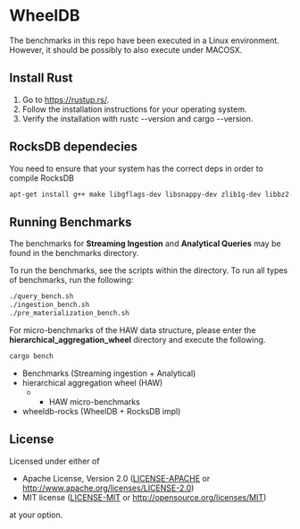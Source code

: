 # WheelDB

The benchmarks in this repo have been executed in a Linux environment. However, it should be possibly to also execute under MACOSX.

## Install Rust

1. Go to https://rustup.rs/.
2. Follow the installation instructions for your operating system.
3. Verify the installation with rustc --version and cargo --version.

## RocksDB dependecies

You need to ensure that your system has the correct deps in order to compile RocksDB

```bash
apt-get install g++ make libgflags-dev libsnappy-dev zlib1g-dev libbz2-dev liblz4-dev libzstd-dev
```


## Running Benchmarks

The benchmarks for **Streaming Ingestion** and **Analytical Queries** may be found in the benchmarks directory.

To run the benchmarks, see the scripts within the directory.
To run all types of benchmarks, run the following:

```bash
./query_bench.sh
./ingestion_bench.sh
./pre_materialization_bench.sh
```

For micro-benchmarks of the HAW data structure, please enter the **hierarchical_aggregation_wheel** directory and execute the following.

```bash
cargo bench
```

*  Benchmarks (Streaming ingestion + Analytical)
*  hierarchical aggregation wheel (HAW)
    * + HAW micro-benchmarks
*  wheeldb-rocks (WheelDB + RocksDB impl)

## License

Licensed under either of

* Apache License, Version 2.0 ([LICENSE-APACHE](LICENSE-APACHE) or http://www.apache.org/licenses/LICENSE-2.0)
* MIT license ([LICENSE-MIT](LICENSE-MIT) or http://opensource.org/licenses/MIT)

at your option.